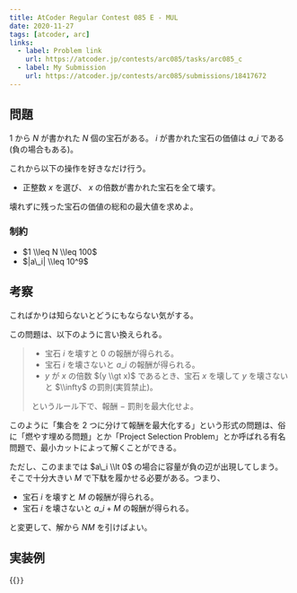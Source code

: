 ```yaml
---
title: AtCoder Regular Contest 085 E - MUL
date: 2020-11-27
tags: [atcoder, arc]
links:
  - label: Problem link
    url: https://atcoder.jp/contests/arc085/tasks/arc085_c
  - label: My Submission
    url: https://atcoder.jp/contests/arc085/submissions/18417672
---
```


## 問題

$1$ から $N$ が書かれた $N$ 個の宝石がある。 $i$ が書かれた宝石の価値は $a\_i$ である(負の場合もある)。

これから以下の操作を好きなだけ行う。

- 正整数 $x$ を選び、 $x$ の倍数が書かれた宝石を全て壊す。

壊れずに残った宝石の価値の総和の最大値を求めよ。

### 制約

- $1 \\leq N \\leq 100$
- $|a\_i| \\leq 10^9$

## 考察

こればかりは知らないとどうにもならない気がする。

この問題は、以下のように言い換えられる。

> - 宝石 $i$ を壊すと $0$ の報酬が得られる。
> - 宝石 $i$ を壊さないと $a\_i$ の報酬が得られる。
> - $y$ が $x$ の倍数 $(y \\gt x)$ であるとき、宝石 $x$ を壊して $y$ を壊さないと $\\infty$ の罰則(実質禁止)。
>
> というルール下で、報酬 $-$ 罰則を最大化せよ。

このように「集合を 2 つに分けて報酬を最大化する」という形式の問題は、俗に「燃やす埋める問題」とか「Project Selection Problem」とか呼ばれる有名問題で、最小カットによって解くことができる。

ただし、このままでは $a\_i \\lt 0$ の場合に容量が負の辺が出現してしまう。
そこで十分大きい $M$ で下駄を履かせる必要がある。つまり、

- 宝石 $i$ を壊すと $M$ の報酬が得られる。
- 宝石 $i$ を壊さないと $a\_i + M$ の報酬が得られる。

と変更して、解から $NM$ を引けばよい。

## 実装例

{{<code file="main.cpp" language="cpp">}}
